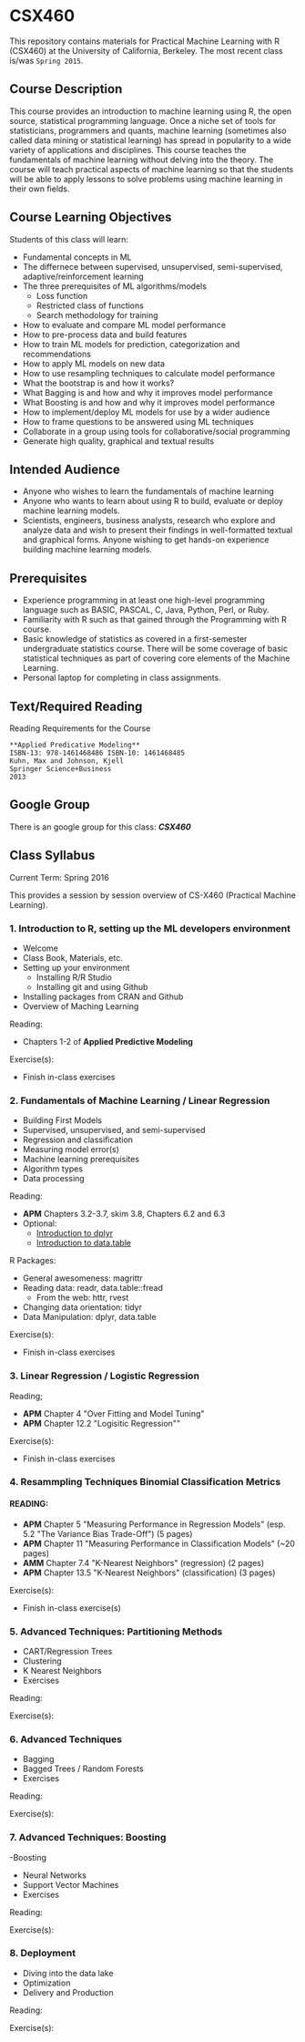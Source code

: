 # CSX460 

This repository contains materials for Practical Machine Learning with R (CSX460) at the University of California, Berkeley. The most recent class is/was `Spring 2015`. 

## Course Description

This course provides an introduction to machine learning using R, the open source, statistical programming language. Once a niche set of tools for statisticians, programmers and quants, machine learning (sometimes also called data mining or statistical learning) has spread in popularity to a wide variety of applications and disciplines. This course teaches the fundamentals of machine learning without delving into the theory.  The course will teach practical aspects of machine learning so that the students will be able to apply lessons to solve problems using machine learning in their own fields.
 

## Course Learning Objectives

Students of this class will learn:

- Fundamental concepts in ML
- The differnece between supervised, unsupervised, semi-supervised, adaptive/reinforcement learning
- The three prerequisites of ML algorithms/models
  - Loss function
  - Restricted class of functions
  - Search methodology for training
- How to evaluate and compare ML model performance
- How to pre-process data and build features
- How to train ML models for prediction, categorization and recommendations
- How to apply ML models on new data
- How to use resampling techniques to calculate model performance
- What the bootstrap is and how it works?
- What Bagging is and how and why it improves model performance
- What Boosting is and how and why it improves model performance 
- How to implement/deploy ML models for use by a wider audience
- How to frame questions to be answered using ML techniques
- Collaborate in a group using tools for collaborative/social programming
- Generate high quality, graphical and textual results 



## Intended Audience

- Anyone who wishes to learn the fundamentals of machine learning 
- Anyone who wants to learn about using R to build, evaluate or deploy machine learning models.
- Scientists, engineers, business analysts, research who explore and analyze data and wish to present their findings in well-formatted textual and graphical forms.
Anyone wishing to get hands-on experience building machine learning models.


## Prerequisites

- Experience programming in at least one high-level programming language such as BASIC, PASCAL, C, Java, Python, Perl, or Ruby. 
- Familiarity with R such as that gained through the Programming with R course.
- Basic knowledge of statistics as covered in a first-semester undergraduate statistics course. There will be some coverage of basic statistical techniques as part of covering core elements of the Machine Learning.
- Personal laptop for completing in class assignments.


## Text/Required Reading

Reading Requirements for the Course

    **Applied Predicative Modeling**  
    ISBN-13: 978-1461468486 ISBN-10: 1461468485 
    Kuhn, Max and Johnson, Kjell
    Springer Science+Business
    2013 


## Google Group

There is an google group for this class: ***CSX460***


## Class Syllabus 

Current Term: Spring 2016

This provides a session by session overview of CS-X460 (Practical Machine Learning).  

### 1. Introduction to R, setting up the ML developers environment

- Welcome 
- Class Book, Materials, etc.
- Setting up your environment
  - Installing R/R Studio
  - Installing git and using Github
- Installing packages from CRAN and Github  
- Overview of Maching Learning 


Reading:
- Chapters 1-2 of **Applied Predictive Modeling**
  
Exercise(s): 
- Finish in-class exercises


### 2. Fundamentals of Machine Learning / Linear Regression

- Building First Models
- Supervised, unsupervised, and semi-supervised 
- Regression and classification
- Measuring model error(s)
- Machine learning prerequisites
- Algorithm types 
- Data processing 

Reading:
- **APM** Chapters 3.2-3.7, skim 3.8, Chapters 6.2 and 6.3   
- Optional:
  - [Introduction to dplyr](https://cran.r-project.org/web/packages/dplyr/vignettes/introduction.html)
  - [Introduction to data.table](https://cran.r-project.org/web/packages/data.table/vignettes/datatable-intro.pdf)

R Packages:
- General awesomeness: magrittr
- Reading data: readr, data.table::fread
  - From the web: httr, rvest
- Changing data orientation: tidyr
- Data Manipulation: dplyr, data.table


Exercise(s):
- Finish in-class exercises


### 3. Linear Regression / Logistic Regression

Reading;
- **APM** Chapter 4 "Over Fitting and Model Tuning"
- **APM** Chapter 12.2 "Logisitic Regression""

Exercise(s):
- Finish in-class exercises


### 4. Resammpling Techniques Binomial Classification Metrics 

#### READING: 

- **APM** Chapter 5 "Measuring Performance in Regression Models" (esp. 5.2 "The Variance Bias Trade-Off")  (5 pages)
- **APM** Chapter 11 "Measuring Performance in Classification Models" (~20 pages)
- **AMM** Chapter 7.4 "K-Nearest Neighbors" (regression) (2 pages)
- **APM** Chapter 13.5 "K-Nearest Neighbors" (classification) (3 pages)

Exercise(s):

- Finish in-class exercise(s)


### 5.	Advanced Techniques: Partitioning Methods

- CART/Regression Trees
- Clustering
- K Nearest Neighbors
- Exercises

Reading:

Exercise(s):


### 6.	Advanced Techniques
- Bagging
- Bagged Trees / Random Forests 
- Exercises

Reading:

Exercise(s):


### 7.	Advanced Techniques: Boosting

-Boosting
- Neural Networks  
- Support Vector Machines
- Exercises

Reading:

Exercise(s):


### 8.	Deployment 

- Diving into the data lake
- Optimization 
- Delivery and Production

Reading:

Exercise(s):
